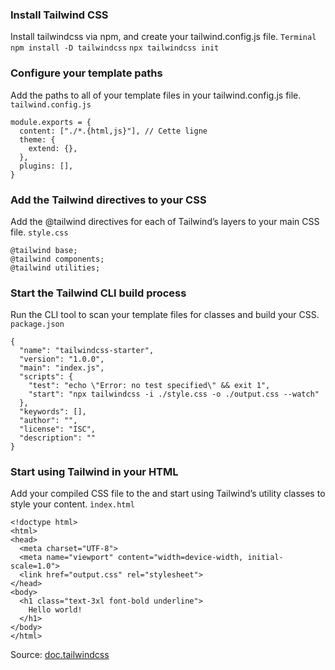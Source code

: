 ### Install Tailwind CSS
Install tailwindcss via npm, and create your tailwind.config.js file.
`Terminal`
`npm install -D tailwindcss`
`npx tailwindcss init`

### Configure your template paths
Add the paths to all of your template files in your tailwind.config.js file.
`tailwind.config.js`
```
module.exports = {
  content: ["./*.{html,js}"], // Cette ligne
  theme: {
    extend: {},
  },
  plugins: [],
}
```

### Add the Tailwind directives to your CSS
Add the @tailwind directives for each of Tailwind’s layers to your main CSS file.
`style.css`
```
@tailwind base;
@tailwind components;
@tailwind utilities;
```
### Start the Tailwind CLI build process
Run the CLI tool to scan your template files for classes and build your CSS.
`package.json`
```
{
  "name": "tailwindcss-starter",
  "version": "1.0.0",
  "main": "index.js",
  "scripts": {
    "test": "echo \"Error: no test specified\" && exit 1",
    "start": "npx tailwindcss -i ./style.css -o ./output.css --watch"
  },
  "keywords": [],
  "author": "",
  "license": "ISC",
  "description": ""
}
```

### Start using Tailwind in your HTML
Add your compiled CSS file to the <head> and start using Tailwind’s utility classes to style your content.
`ìndex.html`
```
<!doctype html>
<html>
<head>
  <meta charset="UTF-8">
  <meta name="viewport" content="width=device-width, initial-scale=1.0">
  <link href="output.css" rel="stylesheet">
</head>
<body>
  <h1 class="text-3xl font-bold underline">
    Hello world!
  </h1>
</body>
</html>
```

Source: [doc.tailwindcss](https://tailwindcss.com/docs/installation)